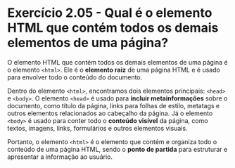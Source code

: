 # Exercício 2.05 - Qual é o elemento HTML que contém todos os demais elementos de uma página?

O elemento HTML que contém todos os demais elementos de uma página é o elemento
`<html>`. Ele é o **elemento raiz** de uma página HTML e é usado para envolver
todo o conteúdo do documento.

Dentro do elemento `<html>`, encontramos dois elementos principais: `<head>` e
`<body>`. O elemento `<head>` é usado para **incluir metainformações** sobre o
documento, como título da página, links para folhas de estilo, metatags e outros
elementos relacionados ao cabeçalho da página. Já o elemento `<body>` é usado
para conter todo o **conteúdo visível** da página, como textos, imagens, links,
formulários e outros elementos visuais.

Portanto, o elemento `<html>` é o elemento que contém e organiza todo o conteúdo
de uma página HTML, sendo o **ponto de partida** para estruturar e apresentar a
informação ao usuário.
